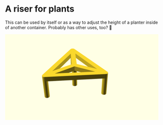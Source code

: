 # A riser for plants

This can be used by itself or as a way to adjust the height of a planter inside
of another container. Probably has other uses, too? 🙂

![Generated display preview](render/display.png "Generated display preview")
